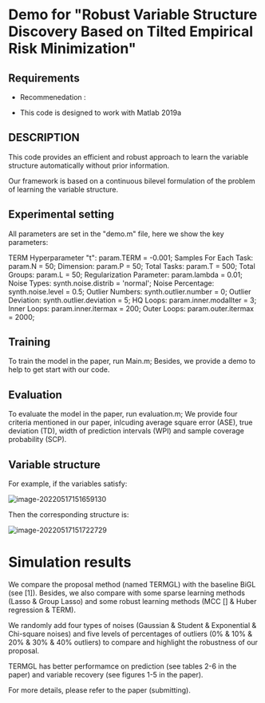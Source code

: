 # Demo for "Robust Variable Structure Discovery Based on Tilted Empirical Risk Minimization"



## Requirements

* Recommenedation :                                                         

* This code is designed to work with Matlab 2019a       

  

## DESCRIPTION 

This code provides an efficient and robust approach to learn the variable structure automatically without prior information. 

Our framework is based on a continuous bilevel formulation of the problem of learning the variable structure.



## Experimental setting

All parameters are  set in the "demo.m" file, here we show the key parameters:

TERM Hyperparameter "t":	param.TERM		              =           -0.001;
Samples For Each Task:		  param.N                             =           50;
Dimension:		                       param.P                              =           50;
Total Tasks:		                       param.T                              =           500;
Total Groups:		                    param.L                             =           50;
Regularization Parameter:	 param.lambda                  =         0.01;
Noise Types:	                         synth.noise.distrib           =          'normal';
Noise Percentage:		          synth.noise.level		       =           0.5; 
Outlier Numbers:		           synth.outlier.number	   =             0; 
Outlier Deviation:		           synth.outlier.deviation	 =             5;
HQ Loops:			                    param.inner.modalIter    =             3;
Inner Loops:		                    param.inner.itermax        =           200;
Outer Loops:		                   param.outer.itermax        =          2000;



## Training

To train the model in the paper, run Main.m;
Besides, we provide a demo to help to get start with our code.



## Evaluation

To evaluate the model in the paper, run evaluation.m;
We provide four criteria mentioned in our paper, inlcuding average square error (ASE), true deviation (TD), width of prediction intervals (WPI) and sample coverage probability (SCP).



## Variable structure

For example, if the variables satisfy:

![image-20220517151659130](C:\Users\Administrator\AppData\Roaming\Typora\typora-user-images\image-20220517151659130.png)

Then the corresponding structure is:

![image-20220517151722729](C:\Users\Administrator\AppData\Roaming\Typora\typora-user-images\image-20220517151722729.png)



# Simulation results

 We compare the proposal method (named TERMGL) with the baseline BiGL (see [1]). Besides, we also compare with some sparse learning methods (Lasso & Group Lasso) and some robust learning methods (MCC [] & Huber regression & TERM).

We randomly add four types of noises (Gaussian & Student & Exponential & Chi-square noises) and five levels of percentages of outliers (0% & 10% & 20% & 30% & 40% outliers) to compare and highlight the robustness of our proposal.

TERMGL has better performamce on prediction (see tables 2-6 in the paper) and variable recovery (see figures 1-5 in the paper).

For more details, please refer to the paper (submitting).

























